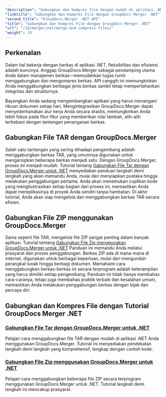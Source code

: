 ```yaml
---
"description": "Gabungkan dan kompres file dengan mudah di aplikasi .NET dengan GroupDocs.Merger. Jelajahi tutorial penggabungan file TAR dan ZIP langkah demi langkah."
"linktitle": "Gabungkan dan Kompres File dengan GroupDocs Merger .NET"
"second_title": "GroupDocs.Merger .NET API"
"title": "Gabungkan dan Kompres File dengan GroupDocs Merger .NET"
"url": "/id/merger/net/merge-and-compress-files/"
"weight": 20
---
```


## Perkenalan

Dalam hal bekerja dengan berkas di aplikasi .NET, fleksibilitas dan efisiensi adalah kuncinya. Anggap GroupDocs.Merger sebagai pendamping utama Anda dalam manajemen berkas—memudahkan tugas rumit menggabungkan dan mengompres berkas. API canggih ini memungkinkan Anda menggabungkan berbagai jenis berkas sambil tetap mempertahankan integritas dan strukturnya.

Bayangkan Anda sedang mengembangkan aplikasi yang harus menangani ribuan dokumen setiap hari. Mengintegrasikan GroupDocs.Merger dapat menyederhanakan alur kerja Anda secara drastis, memungkinkan Anda lebih fokus pada fitur-fitur yang memberikan nilai tambah, alih-alih terbebani dengan tantangan penanganan berkas.

## Gabungkan File TAR dengan GroupDocs.Merger

Salah satu tantangan yang sering dihadapi pengembang adalah menggabungkan berkas TAR, yang umumnya digunakan untuk mengarsipkan beberapa berkas menjadi satu. Dengan GroupDocs.Merger, proses ini menjadi mudah. Tutorial tentang [Gabungkan File Tar dengan GroupDocs.Merger untuk .NET](./merge-tar-files/) menyediakan panduan langkah demi langkah yang akan memandu Anda, mulai dari menyiapkan pustaka hingga melakukan penggabungan pertama. Anda akan menemukan cuplikan kode yang mengilustrasikan setiap bagian dari proses ini, memastikan Anda dapat mereplikasinya di proyek Anda sendiri tanpa hambatan. Di akhir tutorial, Anda akan siap mengelola dan menggabungkan berkas TAR secara efisien.

## Gabungkan File ZIP menggunakan GroupDocs.Merger

Sama seperti file TAR, mengelola file ZIP sangat penting dalam banyak aplikasi. Tutorial tentang [Gabungkan File Zip menggunakan GroupDocs.Merger untuk .NET](./merge-zip-files/) Panduan ini memandu Anda melalui prasyarat dan proses penggabungan. Berkas ZIP ada di mana-mana di internet, digunakan untuk berbagai keperluan, mulai dari mengunduh perangkat lunak hingga berbagi dokumen. Memahami cara menggabungkan berkas-berkas ini secara terprogram adalah keterampilan yang harus dimiliki setiap pengembang. Panduan ini tidak hanya membahas cara-caranya, tetapi juga membahas praktik terbaik dan kesalahan umum, memastikan Anda melakukan penggabungan berkas dengan bijak dan percaya diri.

## Gabungkan dan Kompres File dengan Tutorial GroupDocs Merger .NET
### [Gabungkan File Tar dengan GroupDocs.Merger untuk .NET](./merge-tar-files/)
Pelajari cara menggabungkan file TAR dengan mudah di aplikasi .NET Anda menggunakan GroupDocs.Merger. Tutorial ini menyediakan pendekatan langkah demi langkah yang komprehensif, lengkap dengan contoh kode.
### [Gabungkan File Zip menggunakan GroupDocs.Merger untuk .NET](./merge-zip-files/)
Pelajari cara menggabungkan beberapa file ZIP secara terprogram menggunakan GroupDocs.Merger untuk .NET. Tutorial langkah demi langkah ini mencakup prasyarat.